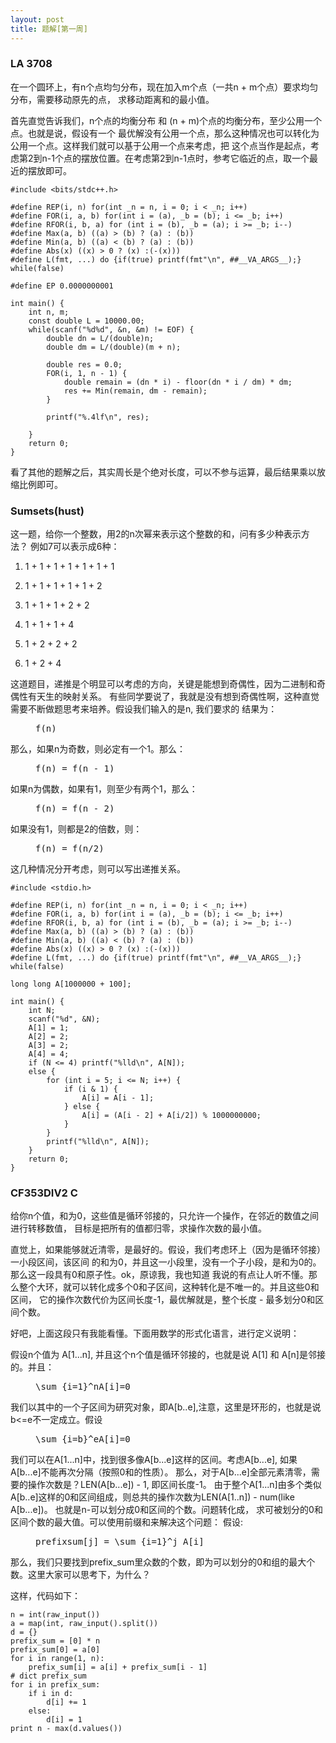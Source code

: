 ```yaml
---
layout: post
title: 题解[第一周]
---
```


### LA 3708
在一个圆环上，有n个点均匀分布，现在加入m个点（一共n + m个点）要求均匀分布，需要移动原先的点，
求移动距离和的最小值。

首先直觉告诉我们，n个点的均衡分布 和 (n + m)个点的均衡分布，至少公用一个点。也就是说，假设有一个
最优解没有公用一个点，那么这种情况也可以转化为公用一个点。这样我们就可以基于公用一个点来考虑，把
这个点当作是起点，考虑第2到n-1个点的摆放位置。在考虑第2到n-1点时，参考它临近的点，取一个最近的摆放即可。

```
#include <bits/stdc++.h>

#define REP(i, n) for(int _n = n, i = 0; i < _n; i++)
#define FOR(i, a, b) for(int i = (a), _b = (b); i <= _b; i++)
#define RFOR(i, b, a) for (int i = (b), _b = (a); i >= _b; i--)
#define Max(a, b) ((a) > (b) ? (a) : (b))
#define Min(a, b) ((a) < (b) ? (a) : (b))
#define Abs(x) ((x) > 0 ? (x) :(-(x)))
#define L(fmt, ...) do {if(true) printf(fmt"\n", ##__VA_ARGS__);} while(false)

#define EP 0.0000000001

int main() {
    int n, m;
    const double L = 10000.00;
    while(scanf("%d%d", &n, &m) != EOF) {
        double dn = L/(double)n;
        double dm = L/(double)(m + n);
        
        double res = 0.0;
        FOR(i, 1, n - 1) {
            double remain = (dn * i) - floor(dn * i / dm) * dm;
            res += Min(remain, dm - remain);
        }
        
        printf("%.4lf\n", res);
        
    }
    return 0;
}
```

看了其他的题解之后，其实周长是个绝对长度，可以不参与运算，最后结果乘以放缩比例即可。

### Sumsets(hust)
这一题，给你一个整数，用2的n次幂来表示这个整数的和，问有多少种表示方法？
例如7可以表示成6种：

1) 1 + 1 + 1 + 1 + 1 + 1 + 1

2) 1 + 1 + 1 + 1 + 1 + 2

3) 1 + 1 + 1 + 2 + 2

4) 1 + 1 + 1 + 4

5) 1 + 2 + 2 + 2

6) 1 + 2 + 4

这道题目，递推是个明显可以考虑的方向，关键是能想到奇偶性，因为二进制和奇偶性有天生的映射关系。
有些同学要说了，我就是没有想到奇偶性啊，这种直觉需要不断做题思考来培养。假设我们输入的是n, 我们要求的
结果为：
<figure class="highlight"><pre class="mathquill-ivanjobs">f(n)</pre></figure>
那么，如果n为奇数，则必定有一个1。那么：
<figure class="highlight"><pre class="mathquill-ivanjobs">f(n) = f(n - 1)</pre></figure>
如果n为偶数，如果有1，则至少有两个1，那么：
<figure class="highlight"><pre class="mathquill-ivanjobs">f(n) = f(n - 2)</pre></figure>
如果没有1，则都是2的倍数，则：
<figure class="highlight"><pre class="mathquill-ivanjobs">f(n) = f(n/2)</pre></figure>
这几种情况分开考虑，则可以写出递推关系。

```
#include <stdio.h>

#define REP(i, n) for(int _n = n, i = 0; i < _n; i++)
#define FOR(i, a, b) for(int i = (a), _b = (b); i <= _b; i++)
#define RFOR(i, b, a) for (int i = (b), _b = (a); i >= _b; i--)
#define Max(a, b) ((a) > (b) ? (a) : (b))
#define Min(a, b) ((a) < (b) ? (a) : (b))
#define Abs(x) ((x) > 0 ? (x) :(-(x)))
#define L(fmt, ...) do {if(true) printf(fmt"\n", ##__VA_ARGS__);} while(false)

long long A[1000000 + 100];

int main() {
    int N;
    scanf("%d", &N);
    A[1] = 1;
    A[2] = 2;
    A[3] = 2;
    A[4] = 4;
    if (N <= 4) printf("%lld\n", A[N]);
    else {
        for (int i = 5; i <= N; i++) {
            if (i & 1) {
                A[i] = A[i - 1];
            } else {
                A[i] = (A[i - 2] + A[i/2]) % 1000000000;
            }
        }
        printf("%lld\n", A[N]);
    }
    return 0;
}
```

### CF353DIV2 C
给你n个值，和为0，这些值是循环邻接的，只允许一个操作，在邻近的数值之间进行转移数值，
目标是把所有的值都归零，求操作次数的最小值。

直觉上，如果能够就近清零，是最好的。假设，我们考虑环上（因为是循环邻接）一小段区间，该区间
的和为0，并且这一小段里，没有一个子小段，是和为0的。那么这一段具有0和原子性。ok，原谅我，我也知道
我说的有点让人听不懂。那么整个大环，就可以转化成多个0和子区间，这种转化是不唯一的。并且这些0和区间，
它的操作次数代价为区间长度-1，最优解就是，整个长度 - 最多划分0和区间个数。

好吧，上面这段只有我能看懂。下面用数学的形式化语言，进行定义说明：

假设n个值为 A[1...n], 并且这个n个值是循环邻接的，也就是说 A[1] 和 A[n]是邻接的。并且：
<figure class="highlight"><pre class="mathquill-ivanjobs">\sum_{i=1}^nA[i]=0</pre></figure>
我们以其中的一个子区间为研究对象，即A[b..e],注意，这里是环形的，也就是说b<=e不一定成立。假设
<figure class="highlight"><pre class="mathquill-ivanjobs">\sum_{i=b}^eA[i]=0</pre></figure>
我们可以在A[1...n]中，找到很多像A[b...e]这样的区间。考虑A[b...e], 如果A[b...e]不能再次分隔（按照0和的性质）。
那么，对于A[b...e]全部元素清零，需要的操作次数是？LEN(A[b...e]) - 1, 即区间长度-1。
由于整个A[1...n]由多个类似A[b..e]这样的0和区间组成，则总共的操作次数为LEN(A[1..n]) - num(like A[b...e])。
也就是n-可以划分成0和区间的个数。问题转化成， 求可被划分的0和区间个数的最大值。可以使用前缀和来解决这个问题：
假设:
<figure class="highlight"><pre class="mathquill-ivanjobs">prefixsum[j] = \sum_{i=1}^j A[i]</pre></figure>
那么，我们只要找到prefix_sum里众数的个数，即为可以划分的0和组的最大个数。这里大家可以思考下，为什么？

这样，代码如下：
```
n = int(raw_input())
a = map(int, raw_input().split())
d = {}
prefix_sum = [0] * n
prefix_sum[0] = a[0]
for i in range(1, n):
    prefix_sum[i] = a[i] + prefix_sum[i - 1]
# dict prefix_sum
for i in prefix_sum:
    if i in d:
        d[i] += 1
    else:
        d[i] = 1
print n - max(d.values())
```




